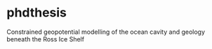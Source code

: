 # phdthesis
Constrained geopotential modelling of the ocean cavity and geology beneath the Ross Ice Shelf
